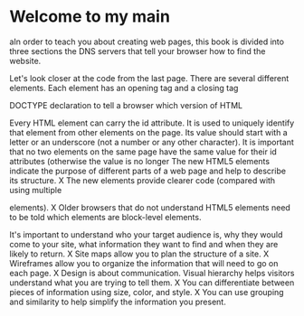 # Welcome to my main 
aIn order to teach you about creating web pages,
this book is divided into three sections
the DNS servers that tell your
browser how to find the website.


Let's look closer at the code from the last page.
There are several different elements. Each
element has an opening tag and a closing tag


DOCTYPE declaration to tell a
browser which version of HTML 

Every HTML element can carry
the id attribute. It is used to
uniquely identify that element
from other elements on the
page. Its value should start with
a letter or an underscore (not a
number or any other character).
It is important that no two
elements on the same page
have the same value for their id
attributes (otherwise the value is
no longer 
The new HTML5 elements indicate the purpose of
different parts of a web page and help to describe
its structure.
X The new elements provide clearer code (compared
with using multiple <div> elements).
X Older browsers that do not understand HTML5
elements need to be told which elements are
block-level elements.



It's important to understand who your target audience
is, why they would come to your site, what information
they want to find and when they are likely to return.
X Site maps allow you to plan the structure of a site.
X Wireframes allow you to organize the information that
will need to go on each page.
X Design is about communication. Visual hierarchy helps
visitors understand what you are trying to tell them.
X You can differentiate between pieces of information
using size, color, and style.
X You can use grouping and similarity to help simplify
the information you present.

